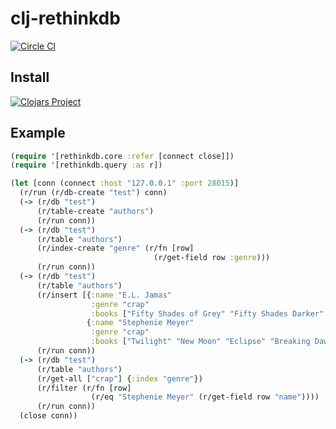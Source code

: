 # clj-rethinkdb

[![Circle CI](https://circleci.com/gh/apa512/clj-rethinkdb.svg?style=svg)](https://circleci.com/gh/apa512/clj-rethinkdb)

## Install

[![Clojars Project](http://clojars.org/rethinkdb/latest-version.svg)](http://clojars.org/rethinkdb)

## Example

```clojure
(require '[rethinkdb.core :refer [connect close]])
(require '[rethinkdb.query :as r])

(let [conn (connect :host "127.0.0.1" :port 28015)]
  (r/run (r/db-create "test") conn)
  (-> (r/db "test")
      (r/table-create "authors")
      (r/run conn))
  (-> (r/db "test")
      (r/table "authors")
      (r/index-create "genre" (r/fn [row]
                                (r/get-field row :genre)))
      (r/run conn))
  (-> (r/db "test")
      (r/table "authors")
      (r/insert [{:name "E.L. Jamas"
                  :genre "crap"
                  :books ["Fifty Shades of Grey" "Fifty Shades Darker" "Fifty Shades Freed"]}
                 {:name "Stephenie Meyer"
                  :genre "crap"
                  :books ["Twilight" "New Moon" "Eclipse" "Breaking Dawn"]}])
      (r/run conn))
  (-> (r/db "test")
      (r/table "authors")
      (r/get-all ["crap"] {:index "genre"})
      (r/filter (r/fn [row]
                  (r/eq "Stephenie Meyer" (r/get-field row "name"))))
      (r/run conn))
  (close conn))
```
